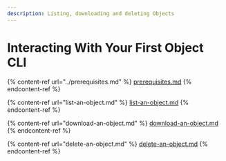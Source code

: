 ```yaml
---
description: Listing, downloading and deleting Objects
---
```


# Interacting With Your First Object CLI

{% content-ref url="../prerequisites.md" %}
[prerequisites.md](../prerequisites.md)
{% endcontent-ref %}

{% content-ref url="list-an-object.md" %}
[list-an-object.md](list-an-object.md)
{% endcontent-ref %}

{% content-ref url="download-an-object.md" %}
[download-an-object.md](download-an-object.md)
{% endcontent-ref %}

{% content-ref url="delete-an-object.md" %}
[delete-an-object.md](delete-an-object.md)
{% endcontent-ref %}

